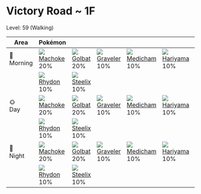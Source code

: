 # Victory Road ~ 1F
Level: 59 (Walking)

Area         | Pokémon                         | &nbsp;                          | &nbsp;                          | &nbsp;                          | &nbsp;                          | &nbsp;                          
---          | ---                             | ---                             | ---                             | ---                             | ---                             | ---                             
🌅<br>Morning | ![][067]<br> [Machoke]<br> 20% | ![][042]<br> [Golbat]<br> 20%  | ![][075]<br> [Graveler]<br> 10%| ![][308]<br> [Medicham]<br> 10%| ![][297]<br> [Hariyama]<br> 10%| ![][444]<br> [Gabite]<br> 10%  
&nbsp;       | ![][112]<br> [Rhydon]<br> 10%  | ![][208]<br> [Steelix]<br> 10% 
🌞<br>Day     | ![][067]<br> [Machoke]<br> 20% | ![][042]<br> [Golbat]<br> 20%  | ![][075]<br> [Graveler]<br> 10%| ![][308]<br> [Medicham]<br> 10%| ![][297]<br> [Hariyama]<br> 10%| ![][444]<br> [Gabite]<br> 10%  
&nbsp;       | ![][112]<br> [Rhydon]<br> 10%  | ![][208]<br> [Steelix]<br> 10% 
🌙<br>Night   | ![][067]<br> [Machoke]<br> 20% | ![][042]<br> [Golbat]<br> 20%  | ![][075]<br> [Graveler]<br> 10%| ![][308]<br> [Medicham]<br> 10%| ![][297]<br> [Hariyama]<br> 10%| ![][444]<br> [Gabite]<br> 10%  
&nbsp;       | ![][112]<br> [Rhydon]<br> 10%  | ![][208]<br> [Steelix]<br> 10%

[Golbat]: ../../pokemon_changes/042/
[Machoke]: ../../pokemon_changes/067/
[Graveler]: ../../pokemon_changes/075/
[Rhydon]: ../../pokemon_changes/112/
[Steelix]: ../../pokemon_changes/208/
[Hariyama]: ../../pokemon_changes/297/
[Medicham]: ../../pokemon_changes/308/
[Gabite]: ../../pokemon_changes/444/
[042]: ../img/pokemon/042.png
[067]: ../img/pokemon/067.png
[075]: ../img/pokemon/075.png
[112]: ../img/pokemon/112.png
[208]: ../img/pokemon/208.png
[297]: ../img/pokemon/297.png
[308]: ../img/pokemon/308.png
[444]: ../img/pokemon/444.png
